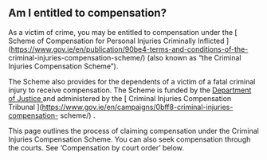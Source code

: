 ##  Am I entitled to compensation?

As a victim of crime, you may be entitled to compensation under the [ Scheme
of Compensation for Personal Injuries Criminally Inflicted
](https://www.gov.ie/en/publication/90be4-terms-and-conditions-of-the-
criminal-injuries-compensation-scheme/) (also known as “the Criminal Injuries
Compensation Scheme”).

The Scheme also provides for the dependents of a victim of a fatal criminal
injury to receive compensation. The Scheme is funded by the [ Department of
Justice ](https://www.gov.ie/en/organisation/department-of-justice/) and
administered by the [ Criminal Injuries Compensation Tribunal
](https://www.gov.ie/en/campaigns/0bff8-criminal-injuries-compensation-
scheme/) .

This page outlines the process of claiming compensation under the Criminal
Injuries Compensation Scheme. You can also seek compensation through the
courts. See ‘Compensation by court order’ below.
